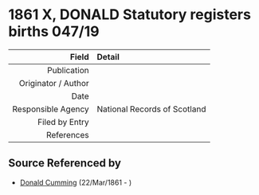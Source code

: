 ﻿---
layout: page
permalink: /sources/s26315820
---

# 1861 X, DONALD Statutory registers births 047/19

Field | Detail
---:|:---
Publication | 
Originator / Author | 
Date | 
Responsible Agency | National Records of Scotland
Filed by Entry | 
References | 

## Source Referenced by

* [Donald Cumming](../people/@i20465544@-donald-cumming-b1861-3-22-d.md) (22/Mar/1861 - )
